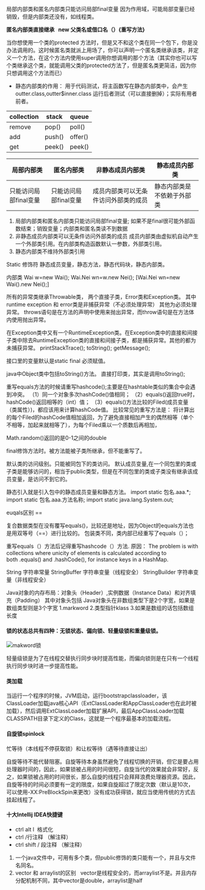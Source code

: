 
局部内部类和匿名内部类只能访问局部final变量
因为作用域，可能局部变量已经销毁，但是内部类还没有，如线程类。

**匿名内部类直接继承   new 父类名或借口名（）{重写方法}**

当你想使用一个类的protected 方法时，但是又不和这个类在同一个包下，你是没办法调用的。这时候匿名类就派上用场了，你可以声明一个匿名类继承该类，并定义一个方法，在这个方法内使用super调用你想调用的那个方法（其实你也可以写个类继承这个类，就能调用父类的protected方法了，但是匿名类更简洁，因为你只想调用这个方法而已）


* 静态内部类的作用：
用于代码测试，将主函数写在静态内部类中，会产生outter.class,outter$inner.class 运行后者测试（可以直接删掉）；实际有用者前者。



|collection|stack|queue|
|---|---|---|
|remove|pop()|poll()|
|add|push()|offer()|
|get|peek()|peek()|






|局部内部类|匿名内部类|非静态成员内部类|静态成员内部类|
|---|---|---|---|
|只能访问局部final变量|只能访问局部final变量|成员内部类可以无条件访问外部类的成员|静态内部类是不依赖于外部类|


1. 局部内部类和匿名内部类只能访问局部final变量; 如果不是final很可能外部函数结束；销毁变量；内部类和匿名类读不到数据
2. 非静态成员内部类可以无条件访问外部类的成员
成员内部类由虚拟机自动产生一个外部类引用。在内部类构造函数默认一参数，外部类引用。
3. 静态内部类不维持外部类引用

Static 修饰符
静态成员变量，静态方法，静态代码块，静态内部类。


内部类
Wai w=new Wai(); 
Wai.Nei wn=w.new Nei(); 
[Wai.Nei wn=new Wai().new Nei();]



所有的异常类继承Throwable类，
两个直接子类，Error类和Exception类。
其中runtime exception 和 error类是非捕获异常（不必须处理异常）
其他为必须处理异常。
throws语句是在方法的声明中使用来抛出异常，而throw语句是在方法体内使用抛出异常。


在Exception类中又有一个RuntimeException类。在Exception类中的直接和间接子类中除去RuntimeException类的直接和间接子类，都是捕获异常。其他的都为未捕获异常。
printStackTrace();
toString();
getMessage();



接口里的变量默认是static final 必须赋值。


java中Object类中包括toString()方法。
直接打印类，其实是调用toString();


重写equals方法的时候请重写hashcode();主要是在hashtable类似的集合中会遇到冲突。
（1）同一个对象多次hashCode()值相同；
（2）equals()返回true时，hashCode()返回相等的（int）值；
（3）equals()方法比较的Filed(成员变量（类属性）)，都应该用来计算hashCode值。
比较常见的重写方法是：
将计算出的每个Filed的hashCode值相加返回，为了避免直接相加产生的偶然相等（单个不相等，加起来就相等了），为每个Filed乘以一个质数后再相加，


Math.random()返回的是0-1之间的double


final修饰方法时。被方法能被子类所继承，但不能重写了。

默认类的访问级别。只能被同包下的类访问。
默认成员变量,在一个同包里的类或子类是能够访问的，相当于public类型，但是在不同包里的类或子类没有继承该成员变量，是访问不到它的。



静态引入就是引入包中的静态成员变量和静态方法。
import static 包名.aaa.*; 
import static 包名.aaa.方法名称;
import static java.lang.System.out;

euqals区别 == 

复合数据类型在没有覆写equals()，比较还是地址，因为Object的equals方法也是用双等号（==）进行比较的。
包装类不同，类内部已经重写了equals（）；


重写equals（）方法后记得重写hashcode（）方法.
原因：
The problem is with collections where unicity of elements is calculated according to both .equals() and .hashCode(), for instance keys in a HashMap.









String 字符串常量
StringBuffer 字符串变量（线程安全）
StringBuilder 字符串变量（非线程安全）


Java对象的内存布局：对象头（Header）,实例数据（Instance Data）和对齐填充（Padding）
其中对象头包括
Java对象头在非数组类型下是2个字宽，如果是数组类型则是3个字宽
 1.markword
2.类型指针klass
3.如果是数组的话包括数组长度






#### 锁的状态总共有四种：无锁状态、偏向锁、轻量级锁和重量级锁。
![makword锁](http://img.blog.csdn.net/20151217151455512?watermark/2/text/aHR0cDovL2Jsb2cuY3Nkbi5uZXQv/font/5a6L5L2T/fontsize/400/fill/I0JBQkFCMA==/dissolve/70/gravity/Center)

轻量级锁是为了在线程交替执行同步块时提高性能，而偏向锁则是在只有一个线程执行同步块时进一步提高性能。


#### 类加载

当运行一个程序的时候，JVM启动，运行bootstrapclassloader，该ClassLoader加载java核心API（ExtClassLoader和AppClassLoader也在此时被加载），然后调用ExtClassLoader加载扩展API，最后AppClassLoader加载CLASSPATH目录下定义的Class，这就是一个程序最基本的加载流程。

#### 自旋锁spinlock

忙等待（本线程不停获取锁）和让权等待（遇等待直接让出）

自旋等待不能代替阻塞。自旋等待本身虽然避免了线程切换的开销，但它是要占用处理器时间的，因此，如果锁被占用的时间很短，自旋当代的效果就会非常好，反之，如果锁被占用的时间很长，那么自旋的线程只会拜拜浪费处理器资源。因此，自旋等待的时间必须要有一定的限度，如果自旋超过了限定次数（默认是10次，可以使用-XX:PreBlockSpin来更改）没有成功获得锁，就应当使用传统的方式去挂起线程了。

 #### 十大Intellij IDEA快捷键
 
 * ctrl alt l  格式化
 * ctrl \/行注释 （解注释）
 * ctrl shift \/ 段注释 （解注释）
 
 
 1. 一个java文件中，可用有多个类，但public修饰的类只能有一个，并且与文件名同名。
 2. vector 和 arraylist的区别   vector是线程安全的，而arraylist不是。并且内存分配机制不同，其中vector是double，arraylist是half
